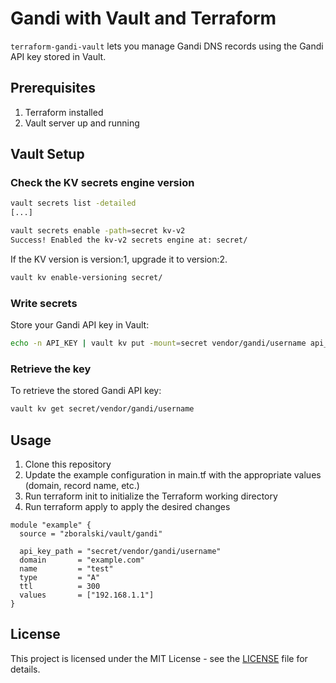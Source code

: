 # Gandi with Vault and Terraform

`terraform-gandi-vault` lets you manage Gandi DNS records using the Gandi API key stored in Vault.

## Prerequisites

1. Terraform installed
2. Vault server up and running

## Vault Setup

### Check the KV secrets engine version

```bash
vault secrets list -detailed
[...]
```

```bash
vault secrets enable -path=secret kv-v2
Success! Enabled the kv-v2 secrets engine at: secret/
```

If the KV version is version:1, upgrade it to version:2.

```bash
vault kv enable-versioning secret/
```

### Write secrets

Store your Gandi API key in Vault:

```bash
echo -n API_KEY | vault kv put -mount=secret vendor/gandi/username api_key=-
```

### Retrieve the key

To retrieve the stored Gandi API key:

```bash
vault kv get secret/vendor/gandi/username
```

## Usage

1. Clone this repository
2. Update the example configuration in main.tf with the appropriate values (domain, record name, etc.)
3. Run terraform init to initialize the Terraform working directory
4. Run terraform apply to apply the desired changes

```hcl
module "example" {
  source = "zboralski/vault/gandi"

  api_key_path = "secret/vendor/gandi/username"
  domain       = "example.com"
  name         = "test"
  type         = "A"
  ttl          = 300
  values       = ["192.168.1.1"]
}
```

## License

This project is licensed under the MIT License - see the [LICENSE](LICENSE) file for details.
